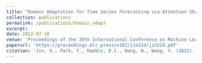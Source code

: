 ```yaml
---
title: "Domain Adaptation for Time Series Forecasting via Attention Sharing"
collection: publications
permalink: /publications/domain_adapt
excerpt:
date: 2022-07-18
venue: 'Proceedings of the 39th International Conference on Machine Learning (ICML)'
paperurl: 'https://proceedings.mlr.press/v162/jin22d/jin22d.pdf'
citation: 'Jin, X., Park, Y., Maddix, D.C., Wang, H., Wang, Y. (2022). &quot;Domain Adaptation for Time Series Forecasting via Attention Sharing.&quot; <i>Proceedings of the 39th International Conference on Machine Learning (ICML), PMLR</i>. 162:10280-10297.'
---
```

  
